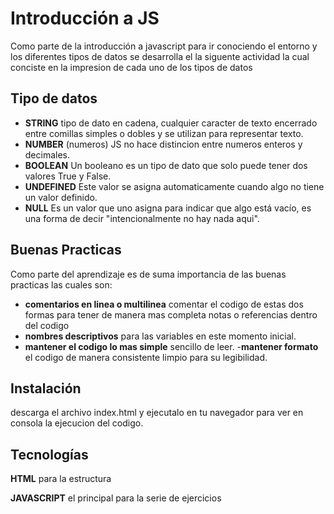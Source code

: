 
# Introducción a JS

Como parte de la introducción a javascript para ir conociendo el entorno y los diferentes tipos de datos se desarrolla el la siguente actividad la cual conciste en la impresion de cada uno de los tipos de datos


## Tipo de datos

- **STRING** tipo de dato en cadena, cualquier caracter de texto  encerrado entre comillas simples o dobles y se utilizan para representar texto.
- **NUMBER** (numeros) JS no hace distincion entre numeros enteros y decimales.
- **BOOLEAN** Un booleano es un tipo de dato que solo puede tener dos valores True y False.
- **UNDEFINED** Este valor se asigna automaticamente cuando algo no tiene un valor definido.
- **NULL** Es un valor que uno asigna para indicar que algo está vacío, es una forma de decir "intencionalmente no hay nada aqui".


## Buenas Practicas

Como parte del aprendizaje es de suma importancia de las buenas practicas las cuales son:
- **comentarios en linea o multilinea** comentar el codigo de estas dos formas para tener de manera mas completa notas o referencias dentro del codigo
- **nombres descriptivos** para las variables en este momento inicial.
- **mantener el codigo lo mas simple** sencillo de leer.
-**mantener formato** el codigo de manera consistente limpio para su legibilidad.


## Instalación

descarga el archivo index.html y ejecutalo en tu navegador para ver en consola la ejecucion del codigo.


    
## Tecnologías

**HTML** para la estructura

**JAVASCRIPT** el principal para la serie de ejercicios

